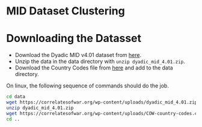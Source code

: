 # MID Dataset Clustering


# Downloading the Datasset

* Download the Dyadic MID v4.01 dataset from [here](https://correlatesofwar.org/data-sets/mids/).
* Unzip the data in the data directory with `unzip dyadic_mid_4.01.zip`.
* Download the Country Codes file from [here](https://correlatesofwar.org/data-sets/cow-country-codes-2/) and add to the data directory.

On linux, the following sequence of commands should do the job.

```bash
cd data
wget https://correlatesofwar.org/wp-content/uploads/dyadic_mid_4.01.zip
unzip dyadic_mid_4.01.zip
wget https://correlatesofwar.org/wp-content/uploads/COW-country-codes.csv
cd ..
```
